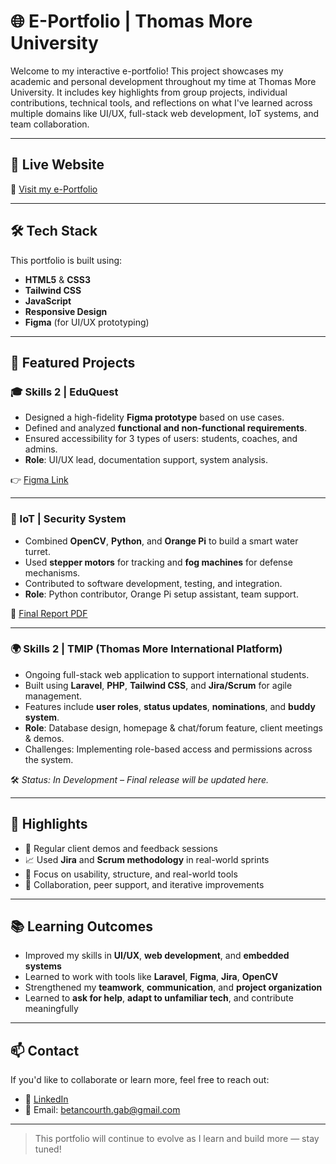 # 🌐 E-Portfolio | Thomas More University

Welcome to my interactive e-portfolio! This project showcases my academic and personal development throughout my time at Thomas More University. It includes key highlights from group projects, individual contributions, technical tools, and reflections on what I've learned across multiple domains like UI/UX, full-stack web development, IoT systems, and team collaboration.

---

## 📁 Live Website

🔗 [Visit my e-Portfolio](https://minyaw.com)

---

## 🛠️ Tech Stack

This portfolio is built using:

- **HTML5** & **CSS3**
- **Tailwind CSS**
- **JavaScript**
- **Responsive Design**
- **Figma** (for UI/UX prototyping)

---

## 💼 Featured Projects

### 🎓 Skills 2 | EduQuest
- Designed a high-fidelity **Figma prototype** based on use cases.
- Defined and analyzed **functional and non-functional requirements**.
- Ensured accessibility for 3 types of users: students, coaches, and admins.
- **Role**: UI/UX lead, documentation support, system analysis.

👉 [Figma Link](https://www.figma.com/proto/2T5qebCWypyaBKJcoOqnMx/EduQuest?node-id=341-454&t=5HCBTjtxmw5Dh79e-1)

---

### 🔧 IoT | Security System
- Combined **OpenCV**, **Python**, and **Orange Pi** to build a smart water turret.
- Used **stepper motors** for tracking and **fog machines** for defense mechanisms.
- Contributed to software development, testing, and integration.
- **Role**: Python contributor, Orange Pi setup assistant, team support.

📄 [Final Report PDF](../assets/images/projects/iot/annotated-IOT-Final-TeamReport2024.pdf)

---

### 🌍 Skills 2 | TMIP (Thomas More International Platform)
- Ongoing full-stack web application to support international students.
- Built using **Laravel**, **PHP**, **Tailwind CSS**, and **Jira/Scrum** for agile management.
- Features include **user roles**, **status updates**, **nominations**, and **buddy system**.
- **Role**: Database design, homepage & chat/forum feature, client meetings & demos.
- Challenges: Implementing role-based access and permissions across the system.

🛠️ *Status: In Development – Final release will be updated here.*

---

## 📌 Highlights

- 💬 Regular client demos and feedback sessions
- 📈 Used **Jira** and **Scrum methodology** in real-world sprints
- 🎯 Focus on usability, structure, and real-world tools
- 🤝 Collaboration, peer support, and iterative improvements

---

## 📚 Learning Outcomes

- Improved my skills in **UI/UX**, **web development**, and **embedded systems**
- Learned to work with tools like **Laravel**, **Figma**, **Jira**, **OpenCV**
- Strengthened my **teamwork**, **communication**, and **project organization**
- Learned to **ask for help**, **adapt to unfamiliar tech**, and contribute meaningfully

---

## 📫 Contact

If you'd like to collaborate or learn more, feel free to reach out:

- 💼 [LinkedIn](https://www.linkedin.com/in/betancourthgab/)
- 📧 Email: betancourth.gab@gmail.com

---

> This portfolio will continue to evolve as I learn and build more — stay tuned!
